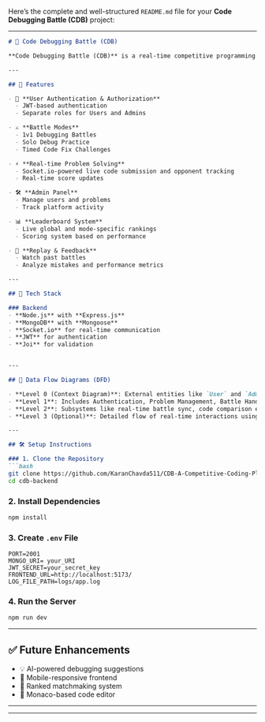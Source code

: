 Here’s the complete and well-structured `README.md` file for your **Code Debugging Battle (CDB)** project:

---

```markdown
# 🧠 Code Debugging Battle (CDB)

**Code Debugging Battle (CDB)** is a real-time competitive programming platform where users can participate in live debugging contests, improve their coding skills, and climb the leaderboard. It features secure user authentication, interactive battle modes, real-time code evaluation, and performance insights.

---

## 🚀 Features

- 🔐 **User Authentication & Authorization**
  - JWT-based authentication
  - Separate roles for Users and Admins

- ⚔️ **Battle Modes**
  - 1v1 Debugging Battles
  - Solo Debug Practice
  - Timed Code Fix Challenges

- ⚡ **Real-time Problem Solving**
  - Socket.io-powered live code submission and opponent tracking
  - Real-time score updates

- 🛠️ **Admin Panel**
  - Manage users and problems
  - Track platform activity

- 📊 **Leaderboard System**
  - Live global and mode-specific rankings
  - Scoring system based on performance

- 🔁 **Replay & Feedback**
  - Watch past battles
  - Analyze mistakes and performance metrics

---

## 🧩 Tech Stack

### Backend
- **Node.js** with **Express.js**
- **MongoDB** with **Mongoose**
- **Socket.io** for real-time communication
- **JWT** for authentication
- **Joi** for validation


---

## 🔄 Data Flow Diagrams (DFD)

- **Level 0 (Context Diagram)**: External entities like `User` and `Admin` interact with the system.
- **Level 1**: Includes Authentication, Problem Management, Battle Handling, Code Evaluation, and Leaderboard.
- **Level 2**: Subsystems like real-time battle sync, code comparison engine, and submission handling.
- **Level 3 (Optional)**: Detailed flow of real-time interactions using Socket.io and evaluation logic.

---

## 🛠️ Setup Instructions

### 1. Clone the Repository
```bash
git clone https://github.com/KaranChavda511/CDB-A-Competitive-Coding-Platform.git
cd cdb-backend
````

### 2. Install Dependencies

```bash
npm install
```

### 3. Create `.env` File

```env
PORT=2001
MONGO_URI= your_URI
JWT_SECRET=your_secret_key
FRONTEND_URL=http://localhost:5173/
LOG_FILE_PATH=logs/app.log
```

### 4. Run the Server

```bash
npm run dev
```



---

## ✅ Future Enhancements

* 💡 AI-powered debugging suggestions
* 📱 Mobile-responsive frontend
* 🎯 Ranked matchmaking system
* 🎨 Monaco-based code editor

---


---



